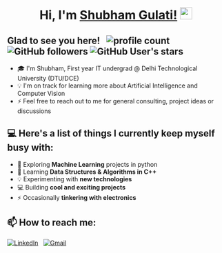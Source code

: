 <h1 align="center">
  Hi, I'm 
	<a href="https://github.com/shubhxm02/">Shubham Gulati!</a>
  <img src="https://media.giphy.com/media/hvRJCLFzcasrR4ia7z/giphy.gif" width="28">
</h1>

<!-- # Hi👋, I'm Shubham -->
## Glad to see you here!  &nbsp;  ![profile count](https://komarev.com/ghpvc/?username=shubhxm02&color=red)&nbsp;  ![GitHub followers](https://img.shields.io/github/followers/shubhxm02)  ![GitHub User's stars](https://img.shields.io/github/stars/shubhxm02)  
  
* 🎓  I'm Shubham, First year IT undergrad @ Delhi Technological University (DTU/DCE) 
* 💡   I'm on track for learning more about Artificial Intelligence and Computer Vision
* ⚡  Feel free to reach out to me for general consulting, project ideas or discussions
<!-- ✉️ You can email me at shubham53.sg@gmail.com. I'll try to respond as soon as possible!-->
<!-- ✍️ In my free time, I play guitar, football and pursue writing as my hobbies-->
<!-- 📄 You can check my [Resume](https://drive.google.com/) for more details-->

## 💻 Here's a list of things I currently keep myself busy with:

* 🌱 Exploring **Machine Learning** projects in python
* 💼 Learning **Data Structures & Algorithms in C++**
* 💡  Experimenting with **new technologies**
* 💻 Building **cool and exciting projects**
* ⚡ Occasionally **tinkering with electronics** 

<!-- ## 🛠 Tech Stack

* 💻 &nbsp;
<img alt="C++" src="https://img.shields.io/badge/c++-%2300599C.svg?style=for-the-badge&logo=c%2B%2B&logoColor=white"/>&nbsp;
<img alt="Python" src="https://img.shields.io/badge/python-%2314354C.svg?style=for-the-badge&logo=python&logoColor=white"/>&nbsp;
<img alt="JavaScript" src="https://img.shields.io/badge/javascript-%23323330.svg?style=for-the-badge&logo=javascript&logoColor=%23F7DF1E"/>&nbsp;
<img alt="NodeJS" src="https://img.shields.io/badge/node.js-%2343853D.svg?style=for-the-badge&logo=node-dot-js&logoColor=white"/>&nbsp;

* 🧰 &nbsp;
<img alt="React" src="https://img.shields.io/badge/react-%2320232a.svg?style=for-the-badge&logo=react&logoColor=%2361DAFB"/>&nbsp;
<img alt="Flutter" src="https://img.shields.io/badge/Flutter-%2302569B.svg?style=for-the-badge&logo=Flutter&logoColor=white" />&nbsp;
<img alt="Bootstrap" src="https://img.shields.io/badge/bootstrap-%23563D7C.svg?style=for-the-badge&logo=bootstrap&logoColor=white"/>&nbsp;
<img alt="Django" src="https://img.shields.io/badge/django-%23092E20.svg?style=for-the-badge&logo=django&logoColor=white"/>&nbsp;

* ⚒️ &nbsp;
<img alt="Git" src="https://img.shields.io/badge/git-%23F05033.svg?style=for-the-badge&logo=git&logoColor=white"/>&nbsp;
<img alt="GitHub" src="https://img.shields.io/badge/github-%23121011.svg?style=for-the-badge&logo=github&logoColor=white"/>&nbsp;
<img alt="Visual Studio" src="https://img.shields.io/badge/VisualStudio-5C2D91.svg?style=for-the-badge&logo=visual-studio&logoColor=white"/>&nbsp;

* 🛢️ &nbsp;
<img alt="MySQL" src="https://img.shields.io/badge/mysql-%2300f.svg?style=for-the-badge&logo=mysql&logoColor=white"/>&nbsp;
<img alt="SQLite" src ="https://img.shields.io/badge/sqlite-%2307405e.svg?style=for-the-badge&logo=sqlite&logoColor=white"/>&nbsp;
<img alt="MongoDB" src ="https://img.shields.io/badge/MongoDB-%234ea94b.svg?style=for-the-badge&logo=mongodb&logoColor=white"/>&nbsp;

* ☁ &nbsp;
<img alt="AWS" src="https://img.shields.io/badge/AWS-%23FF9900.svg?style=for-the-badge&logo=amazon-aws&logoColor=white"/>&nbsp;
<img alt="Heroku" src="https://img.shields.io/badge/heroku-%23430098.svg?style=for-the-badge&logo=heroku&logoColor=white"/>&nbsp;
<img alt="Vercel" src="https://img.shields.io/badge/vercel-%23000000.svg?style=for-the-badge&logo=vercel&logoColor=white"/>&nbsp;
<img alt="DigitalOcean" src="https://img.shields.io/badge/DigitalOcean-%230167ff.svg?style=for-the-badge&logo=digitalOcean&logoColor=white"/>&nbsp;
<img alt="Firebase" src="https://img.shields.io/badge/firebase-%23039BE5.svg?style=for-the-badge&logo=firebase"/>&nbsp;

* 🧠 &nbsp;
<img alt="TensorFlow" src="https://img.shields.io/badge/TensorFlow-%23FF6F00.svg?style=for-the-badge&logo=TensorFlow&logoColor=white" />&nbsp;
<img alt="PyTorch" src="https://img.shields.io/badge/PyTorch-%23EE4C2C.svg?style=for-the-badge&logo=PyTorch&logoColor=white" />&nbsp;
<img alt="Pandas" src="https://img.shields.io/badge/pandas-%23150458.svg?style=for-the-badge&logo=pandas&logoColor=white" />&nbsp;
<img alt="Keras" src="https://img.shields.io/badge/Keras-%23D00000.svg?style=for-the-badge&logo=Keras&logoColor=white"/>&nbsp; -->

## 📫 How to reach me:


<a href="https://www.linkedin.com/in/shubhamgulati02/"><img alt="LinkedIn" src="https://img.shields.io/badge/linkedin%20-%230077B5.svg?&style=flat&logo=linkedin&logoColor=white"/></a> &nbsp;
<a href="mailto:shubham53.sg@gmail.com"><img alt="Gmail" src="https://img.shields.io/badge/Gmail-D14836?style=flat&logo=gmail&logoColor=white" /></a> &nbsp;
<!-- <a href="https://instagram.com/abhi_1507"><img src="https://img.shields.io/badge/-@abhi__1507_-E4405F?style=flat&logo=Instagram&logoColor=white"/></a> &nbsp; -->
